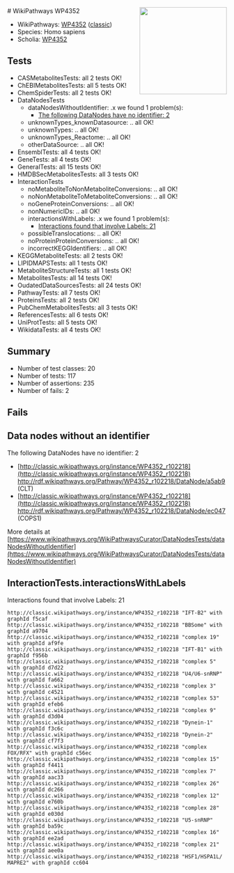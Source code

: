 <img style="float: right; width: 200px" src="https://upload.wikimedia.org/wikipedia/commons/thumb/8/83/Wplogo_with_text_500.png/640px-Wplogo_with_text_500.png" />
# WikiPathways WP4352

* WikiPathways: [WP4352](https://wikipathways.org/pathways/WP4352) ([classic](https://classic.wikipathways.org/instance/WP4352))
* Species: Homo sapiens
* Scholia: [WP4352](https://scholia.toolforge.org/wikipathways/WP4352)
## Tests
* CASMetabolitesTests: all 2 tests OK!
* ChEBIMetabolitesTests: all 5 tests OK!
* ChemSpiderTests: all 2 tests OK!
* DataNodesTests
    * dataNodesWithoutIdentifier: .x we found 1 problem(s):
        * [The following DataNodes have no identifier: 2](#d2d32fa1)
    * unknownTypes_knownDatasource: .. all OK!
    * unknownTypes: .. all OK!
    * unknownTypes_Reactome: .. all OK!
    * otherDataSource: .. all OK!
* EnsemblTests: all 4 tests OK!
* GeneTests: all 4 tests OK!
* GeneralTests: all 15 tests OK!
* HMDBSecMetabolitesTests: all 3 tests OK!
* InteractionTests
    * noMetaboliteToNonMetaboliteConversions: .. all OK!
    * noNonMetaboliteToMetaboliteConversions: .. all OK!
    * noGeneProteinConversions: .. all OK!
    * nonNumericIDs: .. all OK!
    * interactionsWithLabels: .x we found 1 problem(s):
        * [Interactions found that involve Labels: 21](#fe97a8d8)
    * possibleTranslocations: .. all OK!
    * noProteinProteinConversions: .. all OK!
    * incorrectKEGGIdentifiers: .. all OK!
* KEGGMetaboliteTests: all 2 tests OK!
* LIPIDMAPSTests: all 1 tests OK!
* MetaboliteStructureTests: all 1 tests OK!
* MetabolitesTests: all 14 tests OK!
* OudatedDataSourcesTests: all 24 tests OK!
* PathwayTests: all 7 tests OK!
* ProteinsTests: all 2 tests OK!
* PubChemMetabolitesTests: all 3 tests OK!
* ReferencesTests: all 6 tests OK!
* UniProtTests: all 5 tests OK!
* WikidataTests: all 4 tests OK!


## Summary

* Number of test classes: 20
* Number of tests: 117
* Number of assertions: 235
* Number of fails: 2

## Fails

<a name="d2d32fa1" />

## Data nodes without an identifier

The following DataNodes have no identifier: 2

* [http://classic.wikipathways.org/instance/WP4352_r102218](http://classic.wikipathways.org/instance/WP4352_r102218) http://rdf.wikipathways.org/Pathway/WP4352_r102218/DataNode/a5ab9 (CLT)
* [http://classic.wikipathways.org/instance/WP4352_r102218](http://classic.wikipathways.org/instance/WP4352_r102218) http://rdf.wikipathways.org/Pathway/WP4352_r102218/DataNode/ec047 (COPS1)


More details at [https://www.wikipathways.org/WikiPathwaysCurator/DataNodesTests/dataNodesWithoutIdentifier](https://www.wikipathways.org/WikiPathwaysCurator/DataNodesTests/dataNodesWithoutIdentifier)

<a name="fe97a8d8" />

## InteractionTests.interactionsWithLabels

Interactions found that involve Labels: 21
```
http://classic.wikipathways.org/instance/WP4352_r102218 "IFT-B2" with graphId f5caf
http://classic.wikipathways.org/instance/WP4352_r102218 "BBSome" with graphId a9704
http://classic.wikipathways.org/instance/WP4352_r102218 "complex 19" with graphId af9fe
http://classic.wikipathways.org/instance/WP4352_r102218 "IFT-B1" with graphId f956b
http://classic.wikipathways.org/instance/WP4352_r102218 "complex 5" with graphId d7d22
http://classic.wikipathways.org/instance/WP4352_r102218 "U4/U6-snRNP" with graphId fa662
http://classic.wikipathways.org/instance/WP4352_r102218 "complex 3" with graphId c4521
http://classic.wikipathways.org/instance/WP4352_r102218 "complex 53" with graphId efeb6
http://classic.wikipathways.org/instance/WP4352_r102218 "complex 9" with graphId d3d04
http://classic.wikipathways.org/instance/WP4352_r102218 "Dynein-1" with graphId f3c6c
http://classic.wikipathways.org/instance/WP4352_r102218 "Dynein-2" with graphId cf7f3
http://classic.wikipathways.org/instance/WP4352_r102218 "complex FOX/RFX" with graphId c56ec
http://classic.wikipathways.org/instance/WP4352_r102218 "complex 15" with graphId f4411
http://classic.wikipathways.org/instance/WP4352_r102218 "complex 7" with graphId aac33
http://classic.wikipathways.org/instance/WP4352_r102218 "complex 26" with graphId dc266
http://classic.wikipathways.org/instance/WP4352_r102218 "complex 12" with graphId e760b
http://classic.wikipathways.org/instance/WP4352_r102218 "complex 28" with graphId e030d
http://classic.wikipathways.org/instance/WP4352_r102218 "U5-snRNP" with graphId ba59c
http://classic.wikipathways.org/instance/WP4352_r102218 "complex 16" with graphId ee2ad
http://classic.wikipathways.org/instance/WP4352_r102218 "complex 21" with graphId aee0a
http://classic.wikipathways.org/instance/WP4352_r102218 "HSF1/HSPA1L/
MAPRE2" with graphId cc604
```

